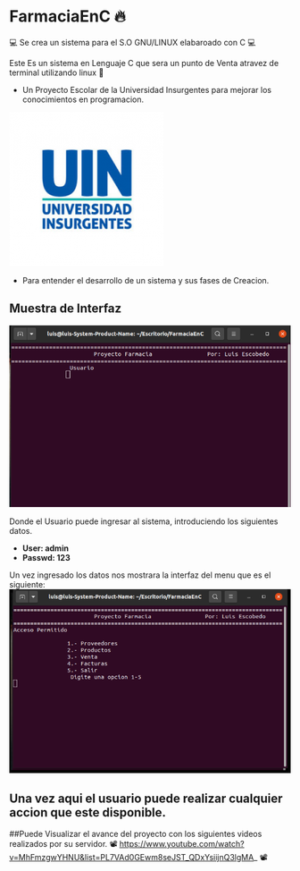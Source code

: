 # FarmaciaEnC 🔥
💻 Se crea un sistema para el S.O GNU/LINUX elabaroado con C 💻

Este Es un sistema en Lenguaje C que sera un punto de Venta atravez de terminal utilizando linux 💯

* Un Proyecto Escolar de la Universidad Insurgentes para mejorar los conocimientos en programacion.


![logo universidad](https://github.com/LuisHorus/FarmaciaEnC/blob/main/img/logo%20uin.png)


* Para entender el desarrollo de un sistema y sus fases de Creacion.

## Muestra de Interfaz
 ![GitHub Logo](/img/login.png)

Donde el Usuario puede ingresar al sistema, introduciendo los siguientes datos.
* **User: admin**
* **Passwd: 123**

Un vez ingresado los datos nos mostrara la interfaz del menu que es el siguiente:
![GitHub Logo](/img/menu.png)
 
 
 __Una vez aqui el usuario puede realizar cualquier accion que este disponible.__
-----------------------------------------------------
##Puede Visualizar el avance del proyecto con los siguientes videos realizados por su servidor.
 📽 https://www.youtube.com/watch?v=MhFmzgwYHNU&list=PL7VAd0GEwm8seJST_QDxYsiijnQ3lgMA_ 📽
 
